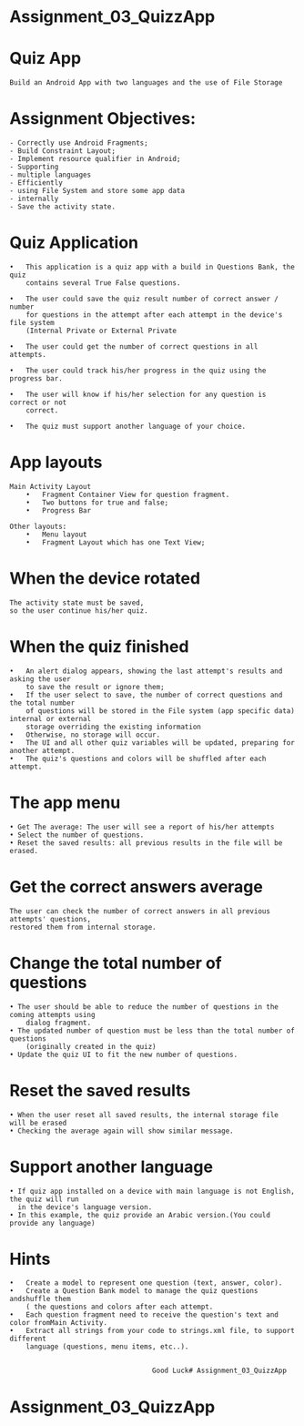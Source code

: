 # Assignment_03_QuizzApp
# Quiz App

    Build an Android App with two languages and the use of File Storage

# Assignment Objectives:

    - Correctly use Android Fragments;
    - Build Constraint Layout;
    - Implement resource qualifier in Android;
    - Supporting
    - multiple languages
    - Efficiently
    - using File System and store some app data
    - internally
    - Save the activity state.

# Quiz Application

    •   This application is a quiz app with a build in Questions Bank, the quiz
        contains several True False questions.

    •   The user could save the quiz result number of correct answer / number
        for questions in the attempt after each attempt in the device's file system
        (Internal Private or External Private

    •   The user could get the number of correct questions in all attempts.

    •   The user could track his/her progress in the quiz using the progress bar.

    •   The user will know if his/her selection for any question is correct or not
        correct.

    •   The quiz must support another language of your choice.

# App layouts

    Main Activity Layout
        •   Fragment Container View for question fragment.
        •   Two buttons for true and false;
        •   Progress Bar

    Other layouts:
        •   Menu layout
        •   Fragment Layout which has one Text View;

# When the device rotated

    The activity state must be saved,
    so the user continue his/her quiz.

# When the quiz finished

    •   An alert dialog appears, showing the last attempt's results and asking the user
        to save the result or ignore them;
    •   If the user select to save, the number of correct questions and the total number 
        of questions will be stored in the File system (app specific data) internal or external
        storage overriding the existing information
    •   Otherwise, no storage will occur.
    •   The UI and all other quiz variables will be updated, preparing for another attempt.
    •   The quiz's questions and colors will be shuffled after each attempt.

# The app menu

    • Get The average: The user will see a report of his/her attempts
    • Select the number of questions.
    • Reset the saved results: all previous results in the file will be erased.

# Get the correct answers average

    The user can check the number of correct answers in all previous attempts' questions, 
    restored them from internal storage.

# Change the total number of questions

    • The user should be able to reduce the number of questions in the coming attempts using 
        dialog fragment.
    • The updated number of question must be less than the total number of questions 
        (originally created in the quiz)
    • Update the quiz UI to fit the new number of questions.

# Reset the saved results
    
    • When the user reset all saved results, the internal storage file will be erased
    • Checking the average again will show similar message.

# Support another language

    • If quiz app installed on a device with main language is not English, the quiz will run
      in the device's language version.
    • In this example, the quiz provide an Arabic version.(You could provide any language)

# Hints

    •   Create a model to represent one question (text, answer, color).
    •   Create a Question Bank model to manage the quiz questions andshuffle them
        ( the questions and colors after each attempt.
    •   Each question fragment need to receive the question's text and color fromMain Activity.
    •   Extract all strings from your code to strings.xml file, to support different
        language (questions, menu items, etc..).


                                       Good Luck# Assignment_03_QuizzApp
# Assignment_03_QuizzApp
